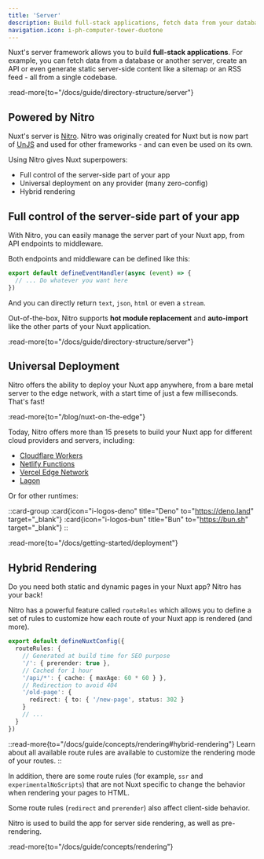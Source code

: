 ```yaml
---
title: 'Server'
description: Build full-stack applications, fetch data from your database, create APIs, or even generate static server-side content like a sitemap or a RSS feed, from a single codebase.
navigation.icon: i-ph-computer-tower-duotone
---
```


Nuxt's server framework allows you to build **full-stack applications**. For example, you can fetch data from a database or another server, create an API or even generate static server-side content like a sitemap or an RSS feed - all from a single codebase.

:read-more{to="/docs/guide/directory-structure/server"}

## Powered by Nitro

Nuxt's server is [Nitro](https://github.com/unjs/nitro). Nitro was originally created for Nuxt but is now part of [UnJS](https://unjs.io/) and used for other frameworks - and can even be used on its own.

Using Nitro gives Nuxt superpowers:

- Full control of the server-side part of your app
- Universal deployment on any provider (many zero-config)
- Hybrid rendering

## Full control of the server-side part of your app

With Nitro, you can easily manage the server part of your Nuxt app, from API endpoints to middleware.

Both endpoints and middleware can be defined like this:

```ts [server/api/test.ts]
export default defineEventHandler(async (event) => {
  // ... Do whatever you want here
})
```

And you can directly return `text`, `json`, `html` or even a `stream`.

Out-of-the-box, Nitro supports **hot module replacement** and **auto-import** like the other parts of your Nuxt application.

:read-more{to="/docs/guide/directory-structure/server"}

## Universal Deployment

Nitro offers the ability to deploy your Nuxt app anywhere, from a bare metal server to the edge network, with a start time of just a few milliseconds. That's fast!

:read-more{to="/blog/nuxt-on-the-edge"}

Today, Nitro offers more than 15 presets to build your Nuxt app for different cloud providers and servers, including:

- [Cloudflare Workers](https://workers.cloudflare.com/)
- [Netlify Functions](https://www.netlify.com/products/functions/)
- [Vercel Edge Network](https://vercel.com/docs/edge-network/introduction)
- [Lagon](https://lagon.app/)

Or for other runtimes:

::card-group
  :card{icon="i-logos-deno" title="Deno" to="https://deno.land" target="_blank"}
  :card{icon="i-logos-bun" title="Bun" to="https://bun.sh" target="_blank"}
::

:read-more{to="/docs/getting-started/deployment"}

## Hybrid Rendering

Do you need both static and dynamic pages in your Nuxt app? Nitro has your back!

Nitro has a powerful feature called `routeRules` which allows you to define a set of rules to customize how each route of your Nuxt app is rendered (and more).

```ts [nuxt.config.ts]
export default defineNuxtConfig({
  routeRules: {
    // Generated at build time for SEO purpose
    '/': { prerender: true },
    // Cached for 1 hour
    '/api/*': { cache: { maxAge: 60 * 60 } },
    // Redirection to avoid 404
    '/old-page': {
      redirect: { to: { '/new-page', status: 302 }
    }
    // ...
  }
})
```

::read-more{to="/docs/guide/concepts/rendering#hybrid-rendering"}
Learn about all available route rules are available to customize the rendering mode of your routes.
::

In addition, there are some route rules (for example, `ssr` and `experimentalNoScripts`) that are not Nuxt specific to change the behavior when rendering your pages to HTML.

Some route rules (`redirect` and `prerender`) also affect client-side behavior.

Nitro is used to build the app for server side rendering, as well as pre-rendering.

:read-more{to="/docs/guide/concepts/rendering"}
